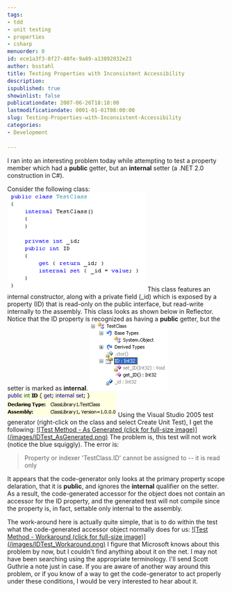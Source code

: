```yaml
---
tags:
- tdd
- unit testing
- properties
- csharp
menuorder: 0
id: ece1a3f3-8f27-40fe-9a89-a13892032e23
author: bsstahl
title: Testing Properties with Inconsistent Accessibility
description: 
ispublished: true
showinlist: false
publicationdate: 2007-06-26T18:18:00
lastmodificationdate: 0001-01-01T08:00:00
slug: Testing-Properties-with-Inconsistent-Accessibility
categories:
- Development

---
```


I ran into an interesting problem today while attempting to test a property member which had a **public** getter, but an **internal** setter (a .NET 2.0 construction in C#).

Consider the following class:
![Class Definition](/images/TestClass.png)
This class features an internal constructor, along with a private field (\_id) which is exposed by a property (ID) that is read-only on the public interface, but read-write internally to the assembly. This class looks as shown below in Reflector. Notice that the ID property is recognized as having a **public** getter, but the setter is marked as **internal**.
![Class in Reflector](/images/TestClass%20In%20Reflector.png)  
![Class in Reflector](/images/TestClass%20ID%20Property%20in%20Reflector.png)
Using the Visual Studio 2005 test generator (right-click on the class and select Create Unit Test), I get the following:
[!\[Test Method - As Generated (click for full-size image)\](/images/IDTest_AsGenerated.png)](/images/IDTest_AsGenerated.png)
The problem is, this test will not work (notice the blue squiggly). The error is:


> Property or indexer 'TestClass.ID' cannot be assigned to -- it is read only

  

It appears that the code-generator only looks at the primary property scope delaration, that it is **public**, and ignores the **internal** qualifier on the setter. As a result, the code-generated accessor for the object does not contain an accessor for the ID property, and the generated test will not compile since the property is, in fact, settable only internal to the assembly.

The work-around here is actually quite simple, that is to do within the test what the code-generated accessor object normally does for us:
[!\[Test Method - Workaround (click for full-size image)\](/images/IDTest_Workaround.png)](/images/IDTest_Workaround.png)
I figure that Microsoft knows about this problem by now, but I couldn't find anything about it on the net. I may not have been searching using the appropriate terminology. I'll send Scott Guthrie a note just in case. If you are aware of another way around this problem, or if you know of a way to get the code-generator to act properly under these conditions, I would be very interested to hear about it.

